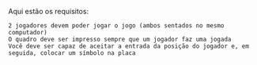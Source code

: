 Aqui estão os requisitos:

    2 jogadores devem poder jogar o jogo (ambos sentados no mesmo computador)
    O quadro deve ser impresso sempre que um jogador faz uma jogada
    Você deve ser capaz de aceitar a entrada da posição do jogador e, em seguida, colocar um símbolo na placa
